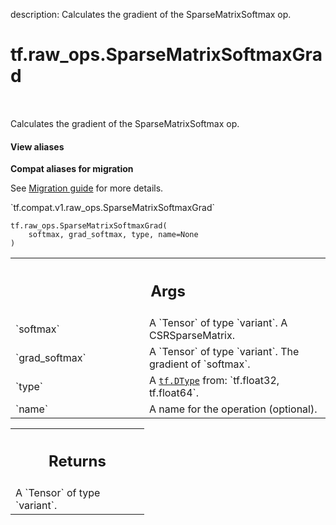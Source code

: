 description: Calculates the gradient of the SparseMatrixSoftmax op.

<div itemscope itemtype="http://developers.google.com/ReferenceObject">
<meta itemprop="name" content="tf.raw_ops.SparseMatrixSoftmaxGrad" />
<meta itemprop="path" content="Stable" />
</div>

# tf.raw_ops.SparseMatrixSoftmaxGrad

<!-- Insert buttons and diff -->

<table class="tfo-notebook-buttons tfo-api nocontent" align="left">

</table>



Calculates the gradient of the SparseMatrixSoftmax op.

<section class="expandable">
  <h4 class="showalways">View aliases</h4>
  <p>
<b>Compat aliases for migration</b>
<p>See
<a href="https://www.tensorflow.org/guide/migrate">Migration guide</a> for
more details.</p>
<p>`tf.compat.v1.raw_ops.SparseMatrixSoftmaxGrad`</p>
</p>
</section>

<pre class="devsite-click-to-copy prettyprint lang-py tfo-signature-link">
<code>tf.raw_ops.SparseMatrixSoftmaxGrad(
    softmax, grad_softmax, type, name=None
)
</code></pre>



<!-- Placeholder for "Used in" -->


<!-- Tabular view -->
 <table class="responsive fixed orange">
<colgroup><col width="214px"><col></colgroup>
<tr><th colspan="2"><h2 class="add-link">Args</h2></th></tr>

<tr>
<td>
`softmax`
</td>
<td>
A `Tensor` of type `variant`. A CSRSparseMatrix.
</td>
</tr><tr>
<td>
`grad_softmax`
</td>
<td>
A `Tensor` of type `variant`. The gradient of `softmax`.
</td>
</tr><tr>
<td>
`type`
</td>
<td>
A <a href="../../tf/dtypes/DType.md"><code>tf.DType</code></a> from: `tf.float32, tf.float64`.
</td>
</tr><tr>
<td>
`name`
</td>
<td>
A name for the operation (optional).
</td>
</tr>
</table>



<!-- Tabular view -->
 <table class="responsive fixed orange">
<colgroup><col width="214px"><col></colgroup>
<tr><th colspan="2"><h2 class="add-link">Returns</h2></th></tr>
<tr class="alt">
<td colspan="2">
A `Tensor` of type `variant`.
</td>
</tr>

</table>

